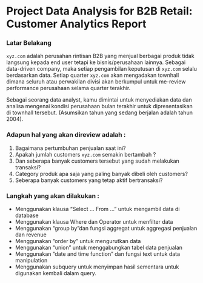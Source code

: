 # Project Data Analysis for B2B Retail: Customer Analytics Report


### Latar Belakang

`xyz.com` adalah perusahan rintisan B2B yang menjual berbagai produk tidak langsung kepada end user tetapi ke bisnis/perusahaan lainnya. Sebagai data-driven company, maka setiap pengambilan keputusan di `xyz.com` selalu berdasarkan data. Setiap quarter `xyz.com` akan mengadakan townhall dimana seluruh atau perwakilan divisi akan berkumpul untuk me-review performance perusahaan selama quarter terakhir.  

Sebagai seorang data analyst, kamu dimintai untuk menyediakan data dan analisa mengenai kondisi perusahaan bulan terakhir untuk dipresentasikan di townhall tersebut. (Asumsikan tahun yang sedang berjalan adalah tahun 2004).

### Adapun hal yang akan direview adalah :

  1. Bagaimana pertumbuhan penjualan saat ini?
  2. Apakah jumlah customers `xyz.com` semakin bertambah ?
  3. Dan seberapa banyak customers tersebut yang sudah melakukan transaksi?
  4. Category produk apa saja yang paling banyak dibeli oleh customers?
  5. Seberapa banyak customers yang tetap aktif bertransaksi?

### Langkah yang akan dilakukan :

- Menggunakan klausa “Select … From …” untuk mengambil data di database
- Menggunakan klausa Where dan Operator untuk menfilter data
- Menggunakan “group by”dan fungsi aggregat untuk aggregasi penjualan dan revenue
- Menggunakan “order by” untuk mengurutkan data
- Menggunakan “union” untuk menggabungkan tabel data penjualan
- Menggunakan “date and time function” dan fungsi text untuk data manipulation
- Menggunakan subquery untuk menyimpan hasil sementara untuk digunakan kembali dalam query.